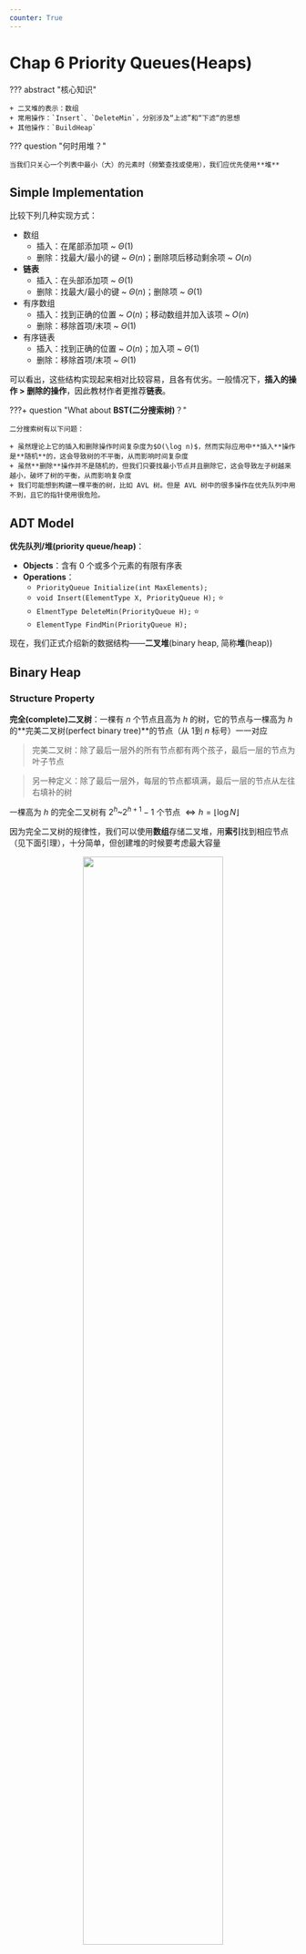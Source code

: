 ```yaml
---
counter: True
---
```


# Chap 6 Priority Queues(Heaps)

??? abstract "核心知识"

	+ 二叉堆的表示：数组
	+ 常用操作：`Insert`、`DeleteMin`，分别涉及“上滤”和“下滤“的思想
	+ 其他操作：`BuildHeap`

??? question "何时用堆？"

	当我们只关心一个列表中最小（大）的元素时（频繁查找或使用），我们应优先使用**堆**

## Simple Implementation

比较下列几种实现方式：

+ 数组
	+ 插入：在尾部添加项 \~ $\Theta(1)$
	+ 删除：找最大/最小的键 \~ $\Theta(n)$；删除项后移动剩余项 \~ $O(n)$
+ **链表**
	+ 插入：在头部添加项 \~ $\Theta(1)$
	+ 删除：找最大/最小的键 \~ $\Theta(n)$；删除项 \~ $\Theta(1)$
+ 有序数组
	+ 插入：找到正确的位置 \~ $O(n)$；移动数组并加入该项 \~ $O(n)$
	+ 删除：移除首项/末项 \~ $\Theta(1)$
+ 有序链表
	+ 插入：找到正确的位置 \~ $O(n)$；加入项 \~ $\Theta(1)$
	+ 删除：移除首项/末项 \~ $\Theta(1)$

可以看出，这些结构实现起来相对比较容易，且各有优劣。一般情况下，**插入的操作 > 删除的操作**，因此教材作者更推荐**链表**。

???+ question "What about **BST(二分搜索树)**？"

	二分搜索树有以下问题：

	+ 虽然理论上它的插入和删除操作时间复杂度为$O(\log n)$，然而实际应用中**插入**操作是**随机**的，这会导致树的不平衡，从而影响时间复杂度
	+ 虽然**删除**操作并不是随机的，但我们只要找最小节点并且删除它，这会导致左子树越来越小，破坏了树的平衡，从而影响复杂度
	+ 我们可能想到构建一棵平衡的树，比如 AVL 树。但是 AVL 树中的很多操作在优先队列中用不到，且它的指针使用很危险。 

## ADT Model

**优先队列/堆(priority queue/heap)**：

+ **Objects**：含有 0 个或多个元素的有限有序表
+ **Operations**：
	+ `PriorityQueue Initialize(int MaxElements);`
	+ `void Insert(ElementType X, PriorityQueue H);` :star:
	+ `ElmentType DeleteMin(PriorityQueue H);` :star:
	+ `ElementType FindMin(PriorityQueue H);`

现在，我们正式介绍新的数据结构——**二叉堆**(binary heap, 简称**堆**(heap))

## Binary Heap

### Structure Property

**完全(complete)二叉树**：一棵有 $n$ 个节点且高为 $h$ 的树，它的节点与一棵高为 $h$ 的**完美二叉树(perfect binary tree)**的节点（从 1到 $n$ 标号）一一对应
>完美二叉树：除了最后一层外的所有节点都有两个孩子，最后一层的节点为叶子节点

>另一种定义：除了最后一层外，每层的节点都填满，最后一层的节点从左往右填补的树

一棵高为 $h$ 的完全二叉树有 $2^h$~$2^{h + 1} - 1$ 个节点 $\Leftrightarrow h = \lfloor \log N \rfloor$

因为完全二叉树的规律性，我们可以使用**数组**存储二叉堆，用**索引**找到相应节点（见下面引理），十分简单，但创建堆的时候要考虑最大容量

<div style="text-align: center; margin-top: 15px;">
<img src="Images/C6/Quicker_20240403_145352.png" width="70%" style="margin: 0 auto;">
</div>

🌟引理：如果一棵有$n$个节点的**完全二叉树**按**层序**表示，则对于索引为 $i(1 \le i \le n)$ 的节点，我们有：

+ **父节点**的索引 $= \begin{cases} \lfloor \dfrac{i}{2} \rfloor & \text{if } i \ne 1 \\ \text{None} & \text{if } i = 1\end{cases}$
>C语言的整数除法自动帮我们向下取整，因此直接除就行了

+ **左孩子**的索引 $= \begin{cases} 2i & \text{if } 2i \le n \\ \text{None} & \text{if } 2i > n\end{cases}$

+ **右孩子**的索引 $= \begin{cases} 2i + 1 & \text{if } 2i + 1 \le n \\ \text{None} & \text{if } 2i + 1 > n\end{cases}$

!!! note "注"

	索引从 1 开始，看似只是为了得到比较舒服的表示法。但这样做后，索引为 0 的位置就空出来了，我们之后会利用这个位置，作为**哨兵(sentinel)**（将其设为整个堆的最小值），方便后面的*插入*和*删除*操作

声明部分：

``` c
struct HeapStruct
{
	/* Maximum size that can fit in the heap */
	unsigned int max_heap_size;
	/* Current size of elements in the heap */
	unsigned int size;
	element_type *elements;
};
typedef struct HeapStruct *PriorityQueue;
```

#### Initialize

``` c
PriorityQueue Initiailize(int MaxElments)
{
	PriorityQueue H;
	if (MaxElements < MinPQSize)
		return Error("Priority queue size is too small");
	H = (PriorityQueue)malloc(sizeof(struct HeapStruct));
	if (H == NULL)
		return FatalError("Out of Space!!!");
	// Allocate the array plus one extra for sentinel
	H->Elements = (ElementType * )malloc((MaxElements + 1) * sizeof(ElementType));
	if (H->Elements == NULL)
		return FatalError("Out of Space!!!");
	H->Capacity = MaxElements;
	H->Size = 0;
	H->Elements[0] = MinData;  // set the sentinel
	return H;
}
```
### Heap Order Property

+ **最小树(min tree)**：一棵树中每个节点的键值不大于它的孩子
+ **最小堆(min heap)**：完全二叉树 + 最小树

> 我们也能以类似的方法定义**最大堆**，这里就不写出来了

<div style="text-align: center; margin-top: 15px;">
<img src="Images/C6/Quicker_20240403_151551.png" width="70%" style="margin: 0 auto;">
</div>

+ 显而易见，**根节点**是堆中最小(大)的节点
+ 从堆的根节点出发，到任意节点的路径上的节点是**有序**的（比如最小堆中路径上的节点是按升序排列的）
+ 但是对整个堆的遍历无法表示所有节点的顺序

### Basic Heap Operations

#### Insertion

!!! note "思路"

	+ 因为要保持完全二叉树的状态，因此**唯一**可插入节点的位置是**最后一个位置**
	+ 插入以后要调整节点的位置：
		+ 将该节点与其父节点比较，如果比父节点小，则将父节点往下移
		+ 重复该步骤，直至比当前比较的节点更大则停止，此时的位置即为新节点的位置
		
	这种技巧被称为“**上滤(percolate up)**”。

???+ play "动画演示"

	<div style="text-align: center; margin-top: 15px;">
	<img src="Images/C6/1.gif" width="70%" style="margin: 0 auto;">
	</div>

	这里的动画演示稍微有点小问题：实际过程中，新加入的值要等到位置确定后再放入数组中，而不是马上就放入（这样看起来就像是在“交换”两个数，实际上没有出现过交换的操作）

??? code "代码实现"

	``` c
	// H->Elements[0] is a sentinel
	void Insert(ElementType X, PriorityQueue H)
	{
		int p = ++H->Size;
		H->Element[p] = X;
		PercolateUp(p, H);
	}

	void PercolateUp(int p, PriorityHeap H)
	{
		int i;
		ElementType x = H->Elements[p];

		for (i = p; H->Elements[i / 2] > x; i /= 2)
			H->Elements[i] = H->Elements[i / 2];

		H->Elements[i] = x;
	}
	```

+ 在比较过程中，并没有直接交换两个数，因为实现一次交换就需要三条赋值语句。如果一个节点向上移动 $d$ 层，则需要执行 $3d$ 次运算；而上面的方法只需 $d + 1$ 次运算，显然**更快**
+ 正如上面所说，0 位置的节点被称为**哨兵**，将它的值设为整个堆的最小值。有了它，我们就不需要用“`while`循环 + 根节点位置特判“这么麻烦，对待根节点也能像对待其他节点一样，因此只要用简单的 `for` 循环就能实现
+ 时间复杂度：$T(N) = O(\log N)$

#### DeleteMin

!!! note "思路"

	+ 要找到最小值非常简单——就是**首项**
	+ 但是删除首项后，还是要保证该树是完全二叉树+最小树。因此实际上我们应删除**最后一个节点**，然后考虑如何安置原来在最后位置上的节点：
		+ 先将它放入根节点的位置（因为”删除“操作，这个位置空出来了），再让它和左右孩子比较
		+ 如果比左右孩子都大，则要将最小的孩子放入根节点
		+ 接着将它与这个孩子的左右孩子比较，……，直至比左右孩子都小为止
		
	这种技巧被称为“**下滤(percolate down)**”。

???+ play "动画演示"

	<div style="text-align: center; margin-top: 15px;">
	<img src="Images/C6/2.gif" width="70%" style="margin: 0 auto;">
	</div>

	这里的动画同样有点小问题：注意“下滤”和“上滤”的本质相同，它们只是通过比较元素大小确定新元素应放的位置，中间**没有**采用**交换**的操作。

??? code "代码实现"

	``` c
	ElementType DeleteMin(PriorityQueue H)
	{
		ElementType MinElement;
		MinElement = H->Elements[1];
		H->Elements[1] = H->Elements[H->Size--];
		PercolateDown(1, H);
		return MinElement;
	}

	void PercolateDown(int p, PriorityQueue H)
	{
		int i, child;
		ElementType last = H->Elements[p];

		for (i = p; i * 2 <= H->Size; i = child)
		{
			child = i * 2;
			if (child != H->Size && H->Elements[child + 1] < H->Elements[child])
				child++;
			if (last > H->Elements[child])
				H->Elements[i] = H->Elements[child];
			else
				break;
		}
		H->Elements[i] = last;
	}

	```

+ 看到 `PercolateDown()` 函数的 `for` 循环中的第一个 `if` 语句：
	+ 它考虑了只有一个左孩子的节点的情况
	+ 同时，它也选择了最小的孩子作为接下来的比较对象
+ 可以使用另一个**哨兵**来移除这个 `if` 语句：对于节点总数为偶数的堆（由完全二叉树的性质知，此时存在一个只有左孩子的节点），在最后位置的下一个位置上添加一个节点，并将其值设为整个堆的最大值，这样就可以防止某个节点下滤的时候被安置在不存在的节点上，而不需要特判
+ 时间复杂度：$T(N) = O(\log N)$

### Other Heap Operations

!!! warning "注意"

	+ 如果我们想要频繁地**查找**某个列表中的**任意**元素，那么**堆**绝对**不是**合理的选择，因为在堆里找元素需要线性扫描（$O(n)$）。我们应该采用二分搜索树、散列表等方法
	+ 在最小堆中找最大值也是不合理的，理由同上

$\mathrm{DecreaseKey}(P, \Delta, H)$

将位置为$P$的节点的键值减去 $\Delta$，这样对应节点的优先级就会提高（**上滤**）

$\mathrm{IncreaseKey}(P, \Delta, H)$

将位置为$P$的节点的键值加上 $\Delta$，这样对应节点的优先级就会下降（**下滤**）

>注：这两个操作一般由**系统管理员**，而非一般的用户使用。比如：
>
>+ 前者可使某个程序提到最高优先级
>+ 后者可将占用CPU时间过多的进程的优先级往下调

$\mathrm{Delete}(P, H)$

从堆中移除位置为$P$的节点（删除由用户终止（非正常结束）的进程）。看似很复杂，实际上我们可以运用之前的 `DecreaseKey()` 和 `DeleteMin()` 函数，其中前者第二个参数令为 $\infty$（减去无限大的数，成为最小的数，然后利用 `DeleteMin()`）

$\mathrm{BuildHeap}(H)$

:dart:：列表（数组）$\rightarrow$ 最小堆

!!! note "方法"

	=== "法1"

		对于每个节点使用`Insert()`函数 $\rightarrow O(N\log N)$ ？❌

	=== "法2"

		采用“**下滤**”思想：

		+ 先将表中的元素按**层序**放入一棵完全二叉树中
		+ 然后从层序遍历中的**最后一个内部节点**开始，按层序的逆序到**根节点**为止，每个节点都需要使用 `PercolateDown()` 函数，确定自己的最终位置

		定理：对于一棵高为 $h$，拥有 $2^{h+1}-1$ 个节点的完美二叉树，所有节点高度之和为 $2^{h+1} - 1 - (h+1)$

		由这个定理，可推得时间复杂度为：$O(N)$

???+ play "动画演示"

	<div style="text-align: center; margin-top: 15px;">
	<img src="Images/C6/3.gif" width="70%" style="margin: 0 auto;">
	</div>

代码实现：

``` c
for (i = N / 2; i > 0; i--)
	PercolateDown(i);
```


## Applications of Priority Queues

举例：

+ [操作系统](#other-heap-operations)
+ 外部排序（之后 ADS 会讲到）
+ 贪心算法
+ 离散事件模拟（见[下面](#event-simulation)）

### The Selection Problem

!!! question "问题"
	
	给定$N$个元素，找到第$k$大的元素

!!! note "算法"

	这两个算法易于理解但效率不高：

	=== "算法1"

		对所有元素排好序，再找第$k$大的数 $\rightarrow O(N^2)$

	=== "算法2"

		先取前$k$个数并对这些数排好序，再将剩余 $N - k$ 个数分别与这 $k$ 个数比较：如果比这 $k$ 个数中最小的数更大，将最小的数踢出去，让待判断的数进去并放入正确的位置。
		
		时间复杂度为 $O(N \cdot k)$。最坏情况 $k = \lceil N/2 \rceil$ 时，时间复杂度为 $O(N^2)$

	---
	利用我们刚学的堆，可以得到两个复杂度均为 $O(N \log N)$ 的算法：

	=== "算法3"

		为了方便起见，这里我们讨论找第 $k$ 小的数（道理都是一样的）。先对这 $N$ 个元素构建堆（使用 `BuildHeap()` 函数），然后使用 $k$ 次 `DeleteMin()` 函数，最后一次从堆中得到的元素便是我们想要的第 $k$ 小的元素。时间复杂度 $O(N + k \log N)$，最坏情况为 $k = \lceil N/2 \rceil$，时间复杂度为 $\Theta(N \log N)$

	=== "算法4"

		借鉴算法2的思想，先对前$k$个数构建堆(使用 `BuildHeap()` 函数)，然后将剩下 $N - k$ 个元素与堆中根节点(最小值)进行比较，如果比它大，则需要使用 `DeleteMin()` 和 `Insert()` 两个函数。时间复杂度为 $O(k + (N - k)\log k) = O(N \log k)$，最坏情况为 $\Theta(N \log N)$

### Event Simulation

!!! question "问题"

	在银行中，顾客排在一列队伍中，等待 $k$ 位出纳员中的一位有空。分析每位顾客的平均等待时间、队伍的长度

???+ note "分析"

	该模拟中包含两个事件：*顾客到达银行*，*顾客离开银行（一位出纳员因此处于空闲状态）*

	我们可以使用概率函数产生输入流，该输入流包含一组有*到达时间*和*服务时间*的有序对，按到达时间排序。我们不采用精确的时间，而是以 tick 作为计时单位。开始时，将 tick 初始化为 0；当没有顾客进来且所有出纳员都处于空闲状态时，模拟结束。

	如果我们通过循环每个 tick 来处理整个程序的话，那么运行时间跟顾客和时间的数量无关，而且运行效率很低。因此我们**根据最近时间发生的事件来增加 tick**，这分为两种情况：下一位顾客的到来，有一位顾客离开。

	对于正在排队的顾客，我们用**队列**来存储；对于每位顾客离开时间的存储，我们用**优先队列**存储，以便我们找到最近发生的事件。
	
	时间复杂度：$O(C \log(k + 1))$

## d-Heaps

d叉堆：所有节点最多有 $d$ 个孩子

<div style="text-align: center; margin-top: 15px;">
<img src="Images/C6/Quicker_20240627_151740.png" width="70%" style="margin: 0 auto;">
</div>

$d$并不是越大越好，理由如下：

+ 虽然 `Insert()` 速度变快（$O(\log_dN)$），但`DeleteMin()`要找到最小的孩子，需要 $d - 1$ 次比较，因此时间复杂度将会变成 $O(d \log_d N)$
+ 在找某个节点的左右孩子或父节点时，二叉堆中的 $\times 2$ 或 /2 仅仅是个**移位**操作，但d-Heap中的 $\times d$ 或 $/ d$ 则更加复杂

优势：

+ 就如前文所说，插入操作往往比删除操作多，因此我们从 `Insert()` 的提速中获得的好处比 `DeleteMin()` 的降速带来的弊端更多
+ 如果优先队列太大，以至于主内存无法容纳，则d-Heap比二叉堆更有优势

补充：对于节点$i$

+ 父节点：$\lfloor \dfrac{i + d - 2}{d} \rfloor$
+ 第一个孩子：$(i - 1)d + 2$
+ 最后一个孩子：$id + 1$